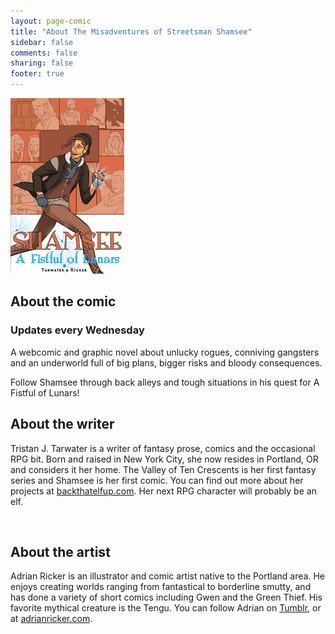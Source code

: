 ```yaml
---
layout: page-comic
title: "About The Misadventures of Streetsman Shamsee"
sidebar: false
comments: false
sharing: false
footer: true
---
```


<div class="row">
  <div>
   <div class="small-12 medium-4 text-center right">
    <img src="/images/comics/thumbs/A-fistful-of-lunars.jpg" alt="A Fistful of Lunars cover">
   </div>
  </div>
   <div class="small-12 medium-8 spotlight-blurb right">
   <h2>About the comic</h2>
<h3 class="subheader">Updates every Wednesday</h3>
<p>A webcomic and graphic novel about unlucky rogues, conniving gangsters and an underworld full of big plans, bigger risks and bloody consequences.</p> 
<p>Follow Shamsee through back alleys and tough situations in his quest for A Fistful of Lunars!</p>
</div>
<div class="small-12 spotlight-blurb right">
<h2>About the writer</h2>
   <p>Tristan J. Tarwater is a writer of fantasy prose, comics and the occasional RPG bit. Born and raised in New York City, she now resides in Portland, OR and considers it her home. The Valley of Ten Crescents is her first fantasy series and Shamsee is her first comic. You can find out more about her projects at <a href="http://www.backthatelfup.com" target="_blank">backthatelfup.com</a>. Her next RPG character will probably be an elf.</p>
<br />
   
<h2>About the artist</h2>
<p>Adrian Ricker is an illustrator and comic artist native to the Portland area. He enjoys creating worlds ranging from fantastical to borderline smutty, and has done a variety of short comics including Gwen and the Green Thief. His favorite mythical creature is the Tengu. You can follow Adrian on <a href="http://adrianricker.tumblr.com/" target="_blank">Tumblr</a>, or at <a href="http://www.adrianricker.com/" target="_blank">adrianricker.com</a>.</p>
<br />
<br />
   </div>
  </div>